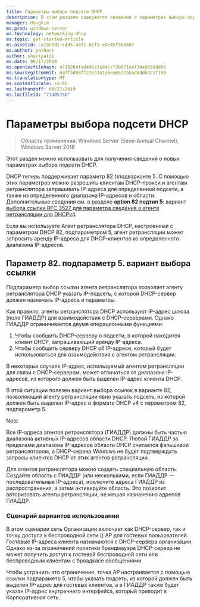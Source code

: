 ```yaml
---
title: Параметры выбора подсети DHCP
description: В этом разделе содержатся сведения о параметрах выбора подсети DHCP для протокола DHCP в Windows Server 2016.
manager: dougkim
ms.prod: windows-server
ms.technology: networking-dhcp
ms.topic: get-started-article
ms.assetid: ca19e7d1-e445-48fc-8cf5-e4c45f561607
ms.author: pashort
author: shortpatti
ms.date: 08/17/2018
ms.openlocfilehash: 4718204fad49b23c84cc73b67164f34a803ddd86
ms.sourcegitcommit: 6aff3d88ff22ea141a6ea6572a5ad8dd6321f199
ms.translationtype: MT
ms.contentlocale: ru-RU
ms.lasthandoff: 09/27/2019
ms.locfileid: "71405758"
---
```

# <a name="dhcp-subnet-selection-options"></a>Параметры выбора подсети DHCP

>Область применения: Windows Server (Semi-Annual Channel), Windows Server 2016

Этот раздел можно использовать для получения сведений о новых параметрах выбора подсети DHCP.

DHCP теперь поддерживает параметр 82 \(\)подварианте 5. С помощью этих параметров можно разрешить клиентам DHCP-прокси и агентам ретранслятора запрашивать IP-адреса для определенной подсети, а также из определенного диапазона IP-адресов и области.  Дополнительные сведения см. в разделе **option 82 подтип 5**: вариант [выбора ссылки RFC 3527 для параметра сведения о агенте ретрансляции для DHCPv4](https://tools.ietf.org/html/rfc3527).

Если вы используете Агент ретранслятора DHCP, настроенный с параметром DHCP 82, подпараметром 5, агент ретрансляции может запросить аренду IP-адреса для DHCP-клиентов из определенного диапазона IP-адресов.


## <a name="option-82-sub-option-5-link-selection-sub-option"></a>Параметр 82. подпараметр 5. вариант выбора ссылки

Подпараметр выбор ссылки агента ретранслятора позволяет агенту ретранслятора DHCP указать IP-подсеть, с которой DHCP-сервер должен назначать IP-адреса и параметры.

Как правило, агенты ретранслятора DHCP используют IP-адрес шлюза \(поле ГИАДДР\) для взаимодействия с DHCP-серверами. Однако ГИАДДР ограничивается двумя операционными функциями:

1. Чтобы сообщить DHCP-серверу о подсети, в которой находится клиент DHCP, запрашивающий аренду IP-адреса.
2. Чтобы сообщить серверу DHCP об IP-адресе, который будет использоваться для взаимодействия с агентом ретрансляции.

В некоторых случаях IP-адрес, используемый агентом ретрансляции для связи с DHCP-сервером, может отличаться от диапазона IP-адресов, из которого должен быть выделен IP-адрес клиента DHCP. 

В этой ситуации полезен вариант выбора ссылок в варианте 82, позволяющий агенту ретрансляции явно указать подсеть, из которой должен быть выделен IP-адрес в формате DHCP v4 с параметром 82, подпараметр 5.

> [!NOTE]
>
> Все IP-адреса агентов ретранслятора (ГИАДДР) должны быть частью диапазона активных IP-адресов области DHCP. Любой ГИАДДР за пределами диапазона IP-адресов области DHCP считается фальшивой ретранслятором, а DHCP-сервер Windows не будет подтверждать запросы клиентов DHCP от этих агентов ретрансляции.
>
> Для агентов ретранслятора можно создать специальную область. Создайте область с ГИАДДР (или несколькими, если ГИАДДР — последовательные IP-адреса), исключите адреса ГИАДДР из распространения, а затем активируйте область. Это позволит авторизовать агенты ретрансляции, не мешая назначению адресов ГИАДДР.


### <a name="use-case-scenario"></a>Сценарий вариантов использования

В этом сценарии сеть Организации включает как DHCP-сервер, так и точку доступа к беспроводной сети \(\) AP для гостевых пользователей. Гостевые IP-адреса клиента назначаются с DHCP-сервера организации. Однако из-за ограничений политики брандмауэра DHCP-сервер не может получить доступ к гостевой беспроводной сети или беспроводным клиентам с броадкасе сообщениями.

Чтобы устранить это ограничение, точка AP настраивается с помощью ссылки подпараметр 5, чтобы указать подсеть, из которой должен быть выделен IP-адрес для гостевых клиентов, а в ГИАДДР также будет указан IP-адрес внутреннего интерфейса, который приводит к Корпоративная сеть.
